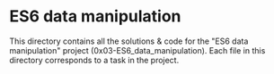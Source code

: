 # ES6 data manipulation

This directory contains all the solutions & code for the "ES6 data manipulation" project (0x03-ES6_data_manipulation). Each file in this directory corresponds to a task in the project.